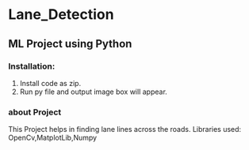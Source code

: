 # Lane_Detection
## ML Project using Python
### Installation:
1. Install code as zip.
2. Run py file and output image box will appear.

### about Project
This Project helps in finding lane lines across the roads.
Libraries used: OpenCv,MatplotLib,Numpy
